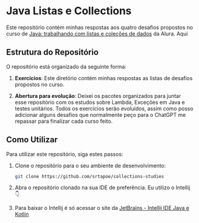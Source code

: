 # Java Listas e Collections

Este repositório contém minhas respostas aos quatro desafios propostos no curso de [Java: trabalhando com listas e coleções
de dados](https://cursos.alura.com.br/course/java-listas-colecoes-dados) da Alura.
Aqui 

## Estrutura do Repositório

O repositório está organizado da seguinte forma:

1. **Exercícios**: Este diretório contém minhas respostas as listas de desafios propostos no curso.

2. **Abertura para evolução**: Deixei os pacotes organizados para juntar esse repositório com os estudos
sobre Lambda, Exceções em Java e testes unitários. Todos os exercícios serão evoluídos, assim como posso adicionar alguns
desafios que normalmente peço para o ChatGPT me repassar para finalizar cada curso feito.

## Como Utilizar

Para utilizar este repositório, siga estes passos:

1. Clone o repositório para o seu ambiente de desenvolvimento:

   ```bash
   git clone https://github.com/srtapoe/collections-studies

2. Abra o repositório clonado na sua IDE de preferência. Eu utilizo o Intellij :point_down:
3. Para baixar o Intellij é só acessar o site da [JetBrains - Intellij IDE Java e Kotlin](https://www.jetbrains.com/idea/?var=1)